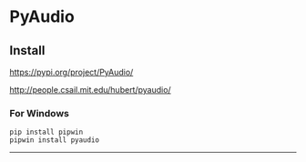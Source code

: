 # PyAudio
## Install
https://pypi.org/project/PyAudio/

http://people.csail.mit.edu/hubert/pyaudio/

### For Windows
```
pip install pipwin
pipwin install pyaudio
```

---